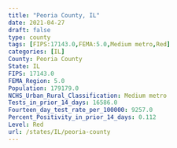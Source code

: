 ```yaml
---
title: "Peoria County, IL"
date: 2021-04-27
draft: false
type: county
tags: [FIPS:17143.0,FEMA:5.0,Medium metro,Red]
categories: [IL]
County: Peoria County
State: IL
FIPS: 17143.0
FEMA_Region: 5.0
Population: 179179.0
NCHS_Urban_Rural_Classification: Medium metro
Tests_in_prior_14_days: 16586.0
Fourteen_day_test_rate_per_100000: 9257.0
Percent_Positivity_in_prior_14_days: 0.112
Level: Red
url: /states/IL/peoria-county
---
```



